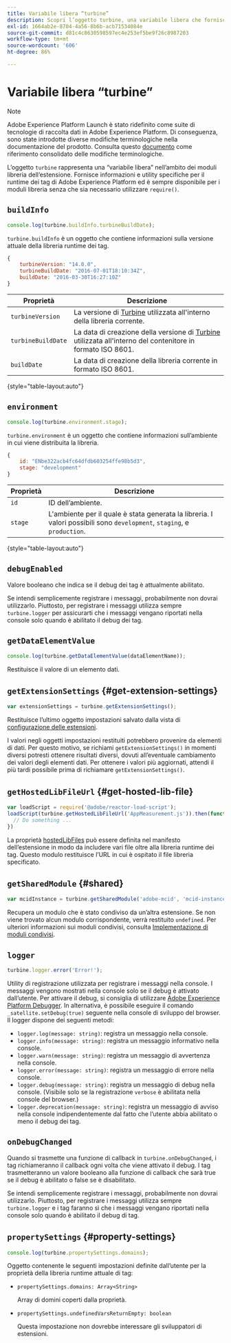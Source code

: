 ```yaml
---
title: Variabile libera “turbine”
description: Scopri l’oggetto turbine, una variabile libera che fornisce informazioni e utility specifiche per il runtime dei tag di Adobe Experience Platform.
exl-id: 1664ab2e-8704-4a56-8b6b-acb71534084e
source-git-commit: d81c4c8630598597ec4e253ef5be9f26c8987203
workflow-type: tm+mt
source-wordcount: '606'
ht-degree: 86%

---
```


# Variabile libera “turbine”

>[!NOTE]
>
>Adobe Experience Platform Launch è stato ridefinito come suite di tecnologie di raccolta dati in Adobe Experience Platform. Di conseguenza, sono state introdotte diverse modifiche terminologiche nella documentazione del prodotto. Consulta questo [documento](../term-updates.md) come riferimento consolidato delle modifiche terminologiche.

L’oggetto `turbine` rappresenta una “variabile libera” nell’ambito dei moduli libreria dell’estensione. Fornisce informazioni e utility specifiche per il runtime dei tag di Adobe Experience Platform ed è sempre disponibile per i moduli libreria senza che sia necessario utilizzare `require()`.

## `buildInfo`

```js
console.log(turbine.buildInfo.turbineBuildDate);
```

`turbine.buildInfo` è un oggetto che contiene informazioni sulla versione attuale della libreria runtime dei tag.

```js
{
    turbineVersion: "14.0.0",
    turbineBuildDate: "2016-07-01T18:10:34Z",
    buildDate: "2016-03-30T16:27:10Z"
}
```

| Proprietà | Descrizione |
| --- | --- |
| `turbineVersion` | La versione di [Turbine](https://www.npmjs.com/package/@adobe/reactor-turbine) utilizzata all&#39;interno della libreria corrente. |
| `turbineBuildDate` | La data di creazione della versione di [Turbine](https://www.npmjs.com/package/@adobe/reactor-turbine) utilizzata all&#39;interno del contenitore in formato ISO 8601. |
| `buildDate` | La data di creazione della libreria corrente in formato ISO 8601. |

{style="table-layout:auto"}

## `environment`

```js
console.log(turbine.environment.stage);
```

`turbine.environment` è un oggetto che contiene informazioni sull’ambiente in cui viene distribuita la libreria.

```js
{
    id: "ENbe322acb4fc64dfdb603254ffe98b5d3",
    stage: "development"
}
```

| Proprietà | Descrizione |
| --- | --- |
| `id` | ID dell’ambiente. |
| `stage` | L&#39;ambiente per il quale è stata generata la libreria. I valori possibili sono `development`, `staging`, e `production`. |

{style="table-layout:auto"}

## `debugEnabled`

Valore booleano che indica se il debug dei tag è attualmente abilitato.

Se intendi semplicemente registrare i messaggi, probabilmente non dovrai utilizzarlo. Piuttosto, per registrare i messaggi utilizza sempre `turbine.logger` per assicurarti che i messaggi vengano riportati nella console solo quando è abilitato il debug dei tag.

## `getDataElementValue`

```js
console.log(turbine.getDataElementValue(dataElementName));
```

Restituisce il valore di un elemento dati.

## `getExtensionSettings` {#get-extension-settings}

```js
var extensionSettings = turbine.getExtensionSettings();
```

Restituisce l’ultimo oggetto impostazioni salvato dalla vista di [configurazione delle estensioni](./configuration.md).

I valori negli oggetti impostazioni restituiti potrebbero provenire da elementi di dati. Per questo motivo, se richiami `getExtensionSettings()` in momenti diversi potresti ottenere risultati diversi, dovuti all’eventuale cambiamento dei valori degli elementi dati. Per ottenere i valori più aggiornati, attendi il più tardi possibile prima di richiamare `getExtensionSettings()`.

## `getHostedLibFileUrl` {#get-hosted-lib-file}

```js
var loadScript = require('@adobe/reactor-load-script');
loadScript(turbine.getHostedLibFileUrl('AppMeasurement.js')).then(function() {
  // Do something ...
})
```

La proprietà [hostedLibFiles](./manifest.md) può essere definita nel manifesto dell’estensione in modo da includere vari file oltre alla libreria runtime dei tag. Questo modulo restituisce l’URL in cui è ospitato il file libreria specificato.

## `getSharedModule` {#shared}

```js
var mcidInstance = turbine.getSharedModule('adobe-mcid', 'mcid-instance');
```

Recupera un modulo che è stato condiviso da un’altra estensione. Se non viene trovato alcun modulo corrispondente, verrà restituito `undefined`. Per ulteriori informazioni sui moduli condivisi, consulta [Implementazione di moduli condivisi](./web/shared.md).

## `logger`

```js
turbine.logger.error('Error!');
```

Utility di registrazione utilizzata per registrare i messaggi nella console. I messaggi vengono mostrati nella console solo se il debug è attivato dall’utente. Per attivare il debug, si consiglia di utilizzare [Adobe Experience Platform Debugger](https://chrome.google.com/webstore/detail/adobe-experience-platform/bfnnokhpnncpkdmbokanobigaccjkpob). In alternativa, è possibile eseguire il comando `_satellite.setDebug(true)` seguente nella console di sviluppo del browser. Il logger dispone dei seguenti metodi:

* `logger.log(message: string)`: registra un messaggio nella console.
* `logger.info(message: string)`: registra un messaggio informativo nella console.
* `logger.warn(message: string)`: registra un messaggio di avvertenza nella console.
* `logger.error(message: string)`: registra un messaggio di errore nella console.
* `logger.debug(message: string)`: registra un messaggio di debug nella console. (Visibile solo se la registrazione `verbose` è abilitata nella console del browser.)
* `logger.deprecation(message: string)`: registra un messaggio di avviso nella console indipendentemente dal fatto che l’utente abbia abilitato o meno il debug dei tag.

## `onDebugChanged`

Quando si trasmette una funzione di callback in `turbine.onDebugChanged`, i tag richiameranno il callback ogni volta che viene attivato il debug. I tag trasmetteranno un valore booleano alla funzione di callback che sarà true se il debug è abilitato o false se è disabilitato.

Se intendi semplicemente registrare i messaggi, probabilmente non dovrai utilizzarlo. Piuttosto, per registrare i messaggi utilizza sempre `turbine.logger` e i tag faranno sì che i messaggi vengano riportati nella console solo quando è abilitato il debug di tag.

## `propertySettings` {#property-settings}

```js
console.log(turbine.propertySettings.domains);
```

Oggetto contenente le seguenti impostazioni definite dall’utente per la proprietà della libreria runtime attuale di tag:

* `propertySettings.domains: Array<String>`

  Array di domini coperti dalla proprietà.

* `propertySettings.undefinedVarsReturnEmpty: boolean`

  Questa impostazione non dovrebbe interessare gli sviluppatori di estensioni.
